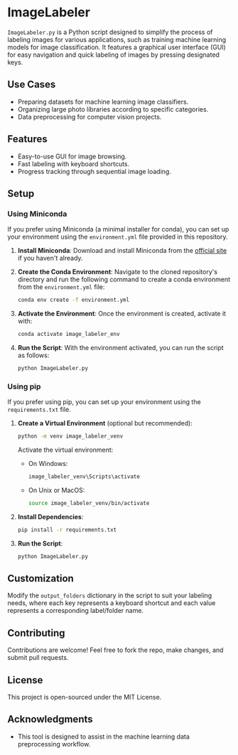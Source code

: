 # ImageLabeler

`ImageLabeler.py` is a Python script designed to simplify the process of labeling images for various applications, such as training machine learning models for image classification. It features a graphical user interface (GUI) for easy navigation and quick labeling of images by pressing designated keys.

## Use Cases

- Preparing datasets for machine learning image classifiers.
- Organizing large photo libraries according to specific categories.
- Data preprocessing for computer vision projects.

## Features

- Easy-to-use GUI for image browsing.
- Fast labeling with keyboard shortcuts.
- Progress tracking through sequential image loading.

## Setup

### Using Miniconda

If you prefer using Miniconda (a minimal installer for conda), you can set up your environment using the `environment.yml` file provided in this repository.

1. **Install Miniconda**: Download and install Miniconda from the [official site](https://docs.conda.io/en/latest/miniconda.html) if you haven't already.

2. **Create the Conda Environment**: Navigate to the cloned repository's directory and run the following command to create a conda environment from the `environment.yml` file:

   ```sh
   conda env create -f environment.yml
   ```

3. **Activate the Environment**: Once the environment is created, activate it with:

   ```sh
   conda activate image_labeler_env
   ```

4. **Run the Script**: With the environment activated, you can run the script as follows:

   ```sh
   python ImageLabeler.py
   ```

### Using pip

If you prefer using pip, you can set up your environment using the `requirements.txt` file.

1. **Create a Virtual Environment** (optional but recommended):

   ```sh
   python -m venv image_labeler_venv
   ```

   Activate the virtual environment:

   - On Windows:
     ```sh
     image_labeler_venv\Scripts\activate
     ```
   - On Unix or MacOS:
     ```sh
     source image_labeler_venv/bin/activate
     ```

2. **Install Dependencies**:

   ```sh
   pip install -r requirements.txt
   ```

3. **Run the Script**:

   ```sh
   python ImageLabeler.py
   ```

## Customization

Modify the `output_folders` dictionary in the script to suit your labeling needs, where each key represents a keyboard shortcut and each value represents a corresponding label/folder name.

## Contributing

Contributions are welcome! Feel free to fork the repo, make changes, and submit pull requests.

## License

This project is open-sourced under the MIT License.

## Acknowledgments

- This tool is designed to assist in the machine learning data preprocessing workflow.
